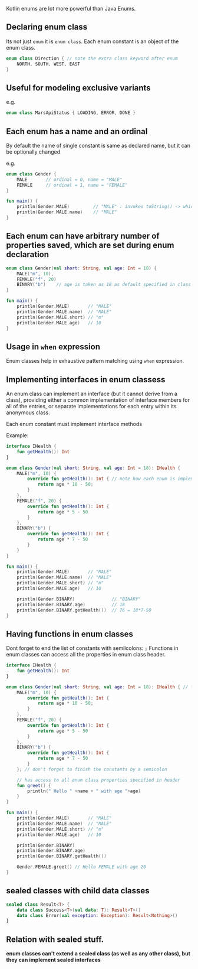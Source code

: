 
Kotlin enums are lot more powerful than Java Enums.

## Declaring enum class

Its not just `enum` it is `enum class`.
Each enum constant is an object of the enum class.

```kt
enum class Direction { // note the extra class keyword after enum
    NORTH, SOUTH, WEST, EAST
}
```

## Useful for modeling exclusive variants

e.g.
```kt
enum class MarsApiStatus { LOADING, ERROR, DONE }
```

## Each enum has a name and an ordinal

By default the name of single constant is same as declared name, but it can be optionally changed

e.g.

```kt
enum class Gender {
    MALE       // ordinal = 0, name = "MALE"
    FEMALE     // ordinal = 1, name = "FEMALE"
}
```
```kt
fun main() {    
    println(Gender.MALE)         // "MALE" : invokes toString() -> which uses name
    println(Gender.MALE.name)    // "MALE"
}
```


## Each enum can have arbitrary number of properties saved, which are set during enum declaration

```kt
enum class Gender(val short: String, val age: Int = 18) {
    MALE("m", 10),
    FEMALE("f", 20)
    BINARY("b")    // age is taken as 18 as default specified in class header declaration
}

fun main() {
    println(Gender.MALE)       // "MALE"
    println(Gender.MALE.name)  // "MALE"
    println(Gender.MALE.short) // "m"
    println(Gender.MALE.age)   // 10
}
```

## Usage in `when` expression

Enum classes help in exhaustive pattern matching using `when` expression.

## Implementing interfaces in enum classess

An enum class can implement an interface (but it cannot derive from a class), providing either a common implementation of interface members for all of the entries, or separate implementations for each entry within its anonymous class.

Each enum constant must implement interface  methods

Example:
```kt
interface IHealth {
    fun getHealth(): Int
}

enum class Gender(val short: String, val age: Int = 18): IHealth {
    MALE("m", 10) {
        override fun getHealth(): Int { // note how each enum is implementing interface inside declaration braces
            return age * 10 - 50;
        }
    },
    FEMALE("f", 20) {
        override fun getHealth(): Int {
            return age * 5 - 50
        }
    },
    BINARY("b") {
        override fun getHealth(): Int {
            return age * 7 - 50
        }
    }
}

fun main() {
    println(Gender.MALE)       // "MALE"
    println(Gender.MALE.name)  // "MALE"
    println(Gender.MALE.short) // "m"
    println(Gender.MALE.age)   // 10

    println(Gender.BINARY)              // "BINARY"
    println(Gender.BINARY.age)          // 18
    println(Gender.BINARY.getHealth())  // 76 = 18*7-50
}
```

## Having functions in enum classes

Dont forget to end the list of constants with semilcolons: `;`
Functions in enum classes can access all the properties in enum class header.
```kt
interface IHealth {
    fun getHealth(): Int
}

enum class Gender(val short: String, val age: Int = 18): IHealth { // the properties can be different per enum-constant
    MALE("m", 10) {
        override fun getHealth(): Int {
            return age * 10 - 50;
        }
    },
    FEMALE("f", 20) {
        override fun getHealth(): Int {
            return age * 5 - 50
        }
    },
    BINARY("b") {
        override fun getHealth(): Int {
            return age * 7 - 50
        }
    }; // don't forget to finish the constants by a semicolon

    // has access to all enum class properties specified in header
    fun greet() {
        println(" Hello " +name + " with age "+age)
    }
}

fun main() {
    println(Gender.MALE)       // "MALE"
    println(Gender.MALE.name)  // "MALE"
    println(Gender.MALE.short) // "m"
    println(Gender.MALE.age)   // 10

    println(Gender.BINARY)
    println(Gender.BINARY.age)
    println(Gender.BINARY.getHealth())

    Gender.FEMALE.greet() // Hello FEMALE with age 20
}
```

## sealed classes with child data classes

```kt
sealed class Result<T> {
    data class Success<T>(val data: T): Result<T>()
    data class Error(val exception: Exception): Result<Nothing>()
}
```

## Relation with sealed stuff.

**enum classes can't extend a sealed class (as well as any other class), but they can implement sealed interfaces**